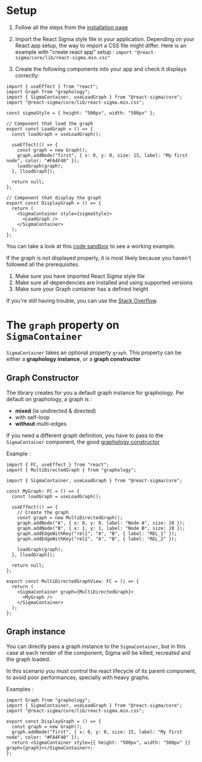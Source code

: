 # Setup

1. Follow all the steps from the [installation page](start-installation.md)
2. Import the React Sigma style file in your application.
   Depending on your React app setup, the way to import a CSS file might differ.
   Here is an example with "create react app" setup : `import "@react-sigma/core/lib/react-sigma.min.css"`

3. Create the following components into your app and check it displays correctly:

```tsx
import { useEffect } from "react";
import Graph from "graphology";
import { SigmaContainer, useLoadGraph } from "@react-sigma/core";
import "@react-sigma/core/lib/react-sigma.min.css";

const sigmaStyle = { height: "500px", width: "500px" };

// Component that load the graph
export const LoadGraph = () => {
  const loadGraph = useLoadGraph();

  useEffect(() => {
    const graph = new Graph();
    graph.addNode("first", { x: 0, y: 0, size: 15, label: "My first node", color: "#FA4F40" });
    loadGraph(graph);
  }, [loadGraph]);

  return null;
};

// Component that display the graph
export const DisplayGraph = () => {
  return (
    <SigmaContainer style={sigmaStyle}>
      <LoadGraph />
    </SigmaContainer>
  );
};
```

You can take a look at this [code sandbox](https://codesandbox.io/s/react-sigma-example-qlkqg8) to see a working example.

If the graph is not displayed properly, it is most likely because you haven't followed all the prerequisites.

1. Make sure you have imported React Sigma style file
1. Make sure all dependencies are installed and using supported versions
1. Make sure your Graph container has a defined height

If you're still having trouble, you can use the [Stack Overflow](https://stackoverflow.com/questions/tagged/sigma.js).

# The `graph` property on `SigmaContainer`

`SigmaContainer` takes an optional property `graph`.
This property can be either a **graphology instance**, or a **graph constructor**

## Graph Constructor

The library creates for you a default graph instance for graphology.
Per default on graphology, a graph is :

- **mixed** (ie undirected & directed)
- with self-loop
- **without** multi-edges

If you need a different graph definition, you have to pass to the `SigmaContainer` component,
the good [graphology constructor](https://graphology.github.io/instantiation.html#typed-constructors)

Example :

```tsx
import { FC, useEffect } from "react";
import { MultiDirectedGraph } from "graphology";

import { SigmaContainer, useLoadGraph } from "@react-sigma/core";

const MyGraph: FC = () => {
  const loadGraph = useLoadGraph();

  useEffect(() => {
    // Create the graph
    const graph = new MultiDirectedGraph();
    graph.addNode("A", { x: 0, y: 0, label: "Node A", size: 10 });
    graph.addNode("B", { x: 1, y: 1, label: "Node B", size: 10 });
    graph.addEdgeWithKey("rel1", "A", "B", { label: "REL_1" });
    graph.addEdgeWithKey("rel2", "A", "B", { label: "REL_2" });

    loadGraph(graph);
  }, [loadGraph]);

  return null;
};

export const MultiDirectedGraphView: FC = () => {
  return (
    <SigmaContainer graph={MultiDirectedGraph}>
      <MyGraph />
    </SigmaContainer>
  );
};
```

## Graph instance

You can directly pass a graph instance to the `SigmaContainer`, but in this case at each render of the component, Sigma will be killed, recreated and the graph loaded.

In this scenario you must control the react lifecycle of its parent component, to avoid poor performances, specially with heavy graphs.

Examples :

```tsx
import Graph from "graphology";
import { SigmaContainer, useLoadGraph } from "@react-sigma/core";
import "@react-sigma/core/lib/react-sigma.min.css";

export const DisplayGraph = () => {
  const graph = new Graph();
  graph.addNode("first", { x: 0, y: 0, size: 15, label: "My first node", color: "#FA4F40" });
  return <SigmaContainer style={{ height: "500px", width: "500px" }} graph={graph}></SigmaContainer>;
};
```
